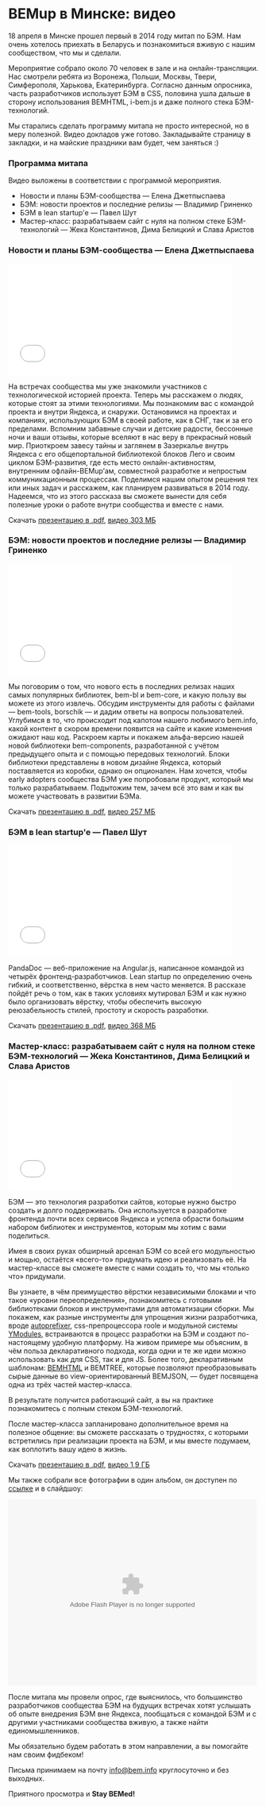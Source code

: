# BEMup в Минске: видео

18 апреля в Минске прошел первый в 2014 году митап по БЭМ. Нам очень хотелось приехать в Беларусь и познакомиться вживую с нашим сообществом, что мы и сделали.

Мероприятие собрало около 70 человек в зале и на онлайн-трансляции. Нас смотрели ребята из Воронежа, Польши, Москвы, Твери, Симферополя, Харькова, Екатеринбурга. Согласно данным опросника, часть разработчиков использует БЭМ в CSS, половина ушла дальше в сторону использования BEMHTML, i-bem.js и даже полного стека БЭМ-технологий.

Мы старались сделать программу митапа не просто интересной, но в меру полезной. Видео докладов уже готово. Закладывайте страницу в закладки, и на майские праздники вам будет, чем заняться :)

### Программа митапа

Видео выложены в соответствии с программой мероприятия.

* Новости и планы БЭМ-сообщества — Елена Джетпыспаева
* БЭМ: новости проектов и последние релизы — Владимир Гриненко
* БЭМ в lean startup'e — Павел Шут
* Мастер-класс: разрабатываем сайт с нуля на полном стеке БЭМ-технологий — Жека Константинов, Дима Белицкий и Слава Аристов

### Новости и планы БЭМ-сообщества — Елена Джетпыспаева

<iframe width="450" height="225" src="//video.yandex.ru/iframe/ya-events/k45gxonoh0.7715/" frameborder="0" allowfullscreen="1"></iframe>

На встречах сообщества мы уже знакомили участников с технологической историей проекта. Теперь мы расскажем о людях, которые стоят за этими технологиями. Мы познакомим вас с командой проекта и внутри Яндекса, и снаружи. Остановимся на проектах и компаниях, использующих БЭМ в своей работе, как в СНГ, так и за его пределами. Вспомним забавные случаи и детские радости, бессонные ночи и ваши отзывы, которые вселяют в нас веру в прекрасный новый мир. Приоткроем завесу тайны и заглянем в Зазеркалье внутрь Яндекса с его общепортальной библиотекой блоков Лего и своим циклом БЭМ-развития, где есть место онлайн-активностям, внутренним офлайн-BEMup’ам, совместной разработке и непростым коммуникационным процессам. Поделимся нашим опытом решения тех или иных задач и расскажем, как планируем развиваться в 2014 году. Надеемся, что из этого рассказа вы сможете вынести для себя полезные уроки о работе внутри сообщества и вместе с нами.

Скачать [презентацию в .pdf](http://download.cdn.yandex.net/company/experience/bemup/minsk-2014-mursya.pdf), [видео 303 МБ](http://yadi.sk/d/Rs_-TDuCNiQM7)

### БЭМ: новости проектов и последние релизы — Владимир Гриненко

<iframe width="450" height="225" src="//video.yandex.ru/iframe/ya-events/eh06531wuc.5539/" frameborder="0" allowfullscreen="1"></iframe>

Мы поговорим о том, что нового есть в последних релизах наших самых популярных библиотек, bem-bl и bem-core, и какую пользу вы можете из этого извлечь. Обсудим инструменты для работы с файлами — bem-tools, borschik — и дадим ответы на вопросы пользователей. Углубимся в то, что происходит под капотом нашего любимого bem.info, какой контент в скором времени появится на сайте и какие изменения ожидают наш код. Раскроем карты и покажем альфа-версию нашей новой библиотеки bem-components, разработанной с учётом предыдущего опыта и с помощью передовых технологий. Блоки библиотеки представлены в новом дизайне Яндекса, который поставляется из коробки, однако он опционален. Нам хочется, чтобы early adopters сообщества БЭМ уже попробовали продукт, который мы только разрабатываем. Подытожим тем, зачем всё это вам и как вы можете участвовать в развитии БЭМа.

Скачать [презентацию в .pdf](http://download.cdn.yandex.net/company/experience/bemup/minsk-2014-grinenko.pdf), [видео 257 МБ](http://yadi.sk/d/g7Eh4oLXNiQNS)

### БЭМ в lean startup'e — Павел Шут

<iframe width="450" height="225" src="//video.yandex.ru/iframe/ya-events/mfkkrl9mmn.7600/" frameborder="0" allowfullscreen="1"></iframe>

PandaDoc — веб-приложение на Angular.js, написанное командой из четырёх фронтенд-разработчиков. Lean startup по определению очень гибкий, и соответственно, вёрстка в нем часто меняется. В рассказе пойдёт речь о том, как в таких условиях мутировал БЭМ и как нужно было организовать вёрстку, чтобы обеспечить высокую реюзабельность стилей, простоту и скорость разработки.

Скачать [презентацию в .pdf](http://download.cdn.yandex.net/company/experience/bemup/minsk-2014-shoot.pdf), [видео 368 МБ](http://yadi.sk/d/Xn91vkEpNiFgj)

### Мастер-класс: разрабатываем сайт с нуля на полном стеке БЭМ-технологий — Жека Константинов, Дима Белицкий и Слава Аристов

<iframe width="450" height="225" src="//video.yandex.ru/iframe/ya-events/44nrtf21c9.1205/" frameborder="0" allowfullscreen="1"></iframe>

БЭМ — это технология разработки сайтов, которые нужно быстро создать и долго поддерживать. Она используется в разработке фронтенда почти всех сервисов Яндекса и успела обрасти большим набором библиотек и инструментов, которым мы хотим с вами поделиться.

Имея в своих руках обширный арсенал БЭМ со всей его модульностью и мощью, остаётся «всего-то» придумать идею и реализовать её. На мастер-классе вы сможете вместе с нами создать то, что мы «только что» придумали.

Вы узнаете, в чём преимущество вёрстки независимыми блоками и что такое «уровни переопределения», познакомитесь с готовыми библиотеками блоков и инструментами для автоматизации сборки. Мы покажем, как разные инструменты для упрощения жизни разработчика, вроде [autoprefixer](https://github.com/ai/autoprefixer), css-препроцессора roole и модульной системы [YModules](https://github.com/ymaps/modules), встраиваются в процесс разработки на БЭМ и создают по-настоящему удобную платформу. На живом примере мы объясним, в чём польза декларативного подхода, когда одни и те же идеи можно использовать как для CSS, так и для JS. Более того, декларативным шаблонам: [BEMHTML](//ru.bem.info/libs/bem-core/2.0.0/bemhtml/rationale/) и BEMTREE, которые позволяют преобразовывать сырые данные во view-ориентированный BEMJSON, — будет посвящена одна из трёх частей мастер-класса.

В результате получится работающий сайт, а вы на практике познакомитесь с полным стеком БЭМ-технологий.

После мастер-класса запланировано дополнительное время на полезное общение: вы сможете рассказать о трудностях, с которыми встретились при реализации проекта на БЭМ, и мы вместе подумаем, как воплотить вашу идею в жизнь.

Скачать [презентацию в .pdf](http://download.cdn.yandex.net/company/experience/bemup/minsk-2014-master-class.pdf), [видео 1,9 ГБ](http://yadi.sk/d/XctB441zNiQMj)

Мы также собрали все фотографии в один альбом, он доступен по [ссылке](http://fotki.yandex.ru/users/ya-events/album/150630/) и в слайдшоу:

<object width="500" height="375"><param name="flashvars" value="author=ya-events&mode=album&effects=1&time=5&id=150630" /><param name="bgcolor" value="#000000" /><param name="movie" value="https://fotki.yandex.ru/swf/slideshow" /><param name="allowFullScreen" value="true" /><embed src="https://fotki.yandex.ru/swf/slideshow" allowFullScreen="true" width="500" height="375" flashvars="author=ya-events&mode=album&effects=1&time=5&id=150630" type="application/x-shockwave-flash" bgcolor="#000000" /></object>

После митапа мы провели опрос, где выяснилось, что большинство разработчиков сообщества БЭМ на будущих встречах хотят услышать об опыте внедрения БЭМ вне Яндекса, пообщаться с командой БЭМ и с другими участниками сообщества вживую, а также найти единомышленников.

Мы обязательно будем работать в этом направлении, а вы помогайте нам своим фидбеком!

Письма принимаем на почту [info@bem.info](mailto:info@bem.info) круглосуточно и без выходных.

Приятного просмотра и **Stay BEMed!**

